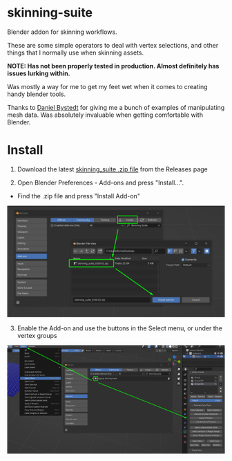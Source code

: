 # skinning-suite
Blender addon for skinning workflows.

These are some simple operators to deal with vertex selections, and other things that I normally use when skinning assets.

**NOTE: Has not been properly tested in production. Almost definitely has issues lurking within.**

Was mostly a way for me to get my feet wet when it comes to creating handy blender tools.

Thanks to [Daniel Bystedt](https://twitter.com/3dbystedt) for giving me a bunch of examples of manipulating mesh data. Was absolutely invaluable when getting comfortable with Blender.

# Install

1. Download the latest [skinning_suite .zip file](https://github.com/rBrenick/skinning-suite/releases/download/0.00.01/skinning_suite_0-00-01.zip) from the Releases page

2. Open Blender Preferences - Add-ons and press "Install...".
- Find the .zip file and press "Install Add-on"

![blender prefs](docs/install_step_1.png)

3. Enable the Add-on and use the buttons in the Select menu, or under the vertex groups

![blender ui](docs/install_step_2.png)
